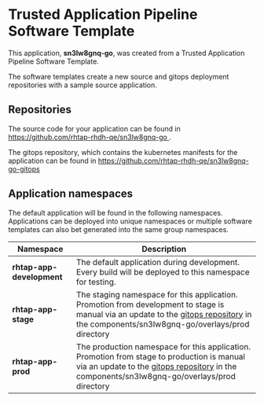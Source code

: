 # Trusted Application Pipeline Software Template

This application, **sn3lw8gnq-go**, was created from a Trusted Application Pipeline Software Template.

The software templates create a new source and gitops deployment repositories with a sample source application. 

## Repositories

The source code for your application can be found in [https://github.com/rhtap-rhdh-qe/sn3lw8gnq-go ](https://github.com/rhtap-rhdh-qe/sn3lw8gnq-go ).
 
The gitops repository, which contains the kubernetes manifests for the application can be found in 
[https://github.com/rhtap-rhdh-qe/sn3lw8gnq-go-gitops ](https://github.com/rhtap-rhdh-qe/sn3lw8gnq-go-gitops ) 

## Application namespaces 

The default application will be found in the following namespaces. Applications can be deployed into unique namespaces or multiple software templates can also bet generated into the same group namespaces.  

|  Namespace   |  Description   |  
| -------- | -------- |   
| **rhtap-app-development** | The default application during development. Every build will be deployed to this namespace for testing. | 
| **rhtap-app-stage** | The staging namespace for this application. Promotion from development to stage is manual via an update to the [gitops repository](https://github.com/rhtap-rhdh-qe/sn3lw8gnq-go-gitops ) in the components/sn3lw8gnq-go/overlays/prod directory |  
| **rhtap-app-prod** | The production namespace for this application. Promotion from stage to production is manual via an update to the [gitops repository](https://github.com/rhtap-rhdh-qe/sn3lw8gnq-go-gitops ) in the components/sn3lw8gnq-go/overlays/prod directory | 
